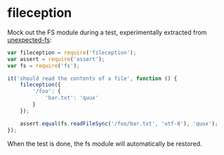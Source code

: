 fileception
===========

Mock out the FS module during a test, experimentally extracted from
[unexpected-fs](https://github.com/unexpectedjs/unexpected-fs/):

```js
var fileception = require('fileception');
var assert = require('assert');
var fs = require('fs');

it('should read the contents of a file', function () {
    fileception({
        '/foo': {
            'bar.txt': 'quux'
        }
    });

    assert.equal(fs.readFileSync('/foo/bar.txt', 'utf-8'), 'quux');
});
```

When the test is done, the fs module will automatically be restored.

